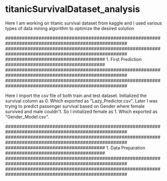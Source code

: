 # titanicSurvivalDataset_analysis
Here I am working on titanic survival dataset from kaggle and I used various types of data mining algorithm to optimize the desired solution

####################################################################################################
####################################################################################################
####################################   1. First Prediction      ####################################
####################################################################################################
####################################################################################################

Here I import the csv file of both train and test dataset. Initialized the survival column as 0. Which exported as "Lazy_Predictor.csv".
Later I was trying to predict passenger survival based on Gender where female survived and male couldn't. So I initialized female as 1.
Which exported as "Gender_Model.csv".



####################################################################################################
####################################################################################################
####################################   1. Data Preparation      ####################################
####################################################################################################
####################################################################################################
